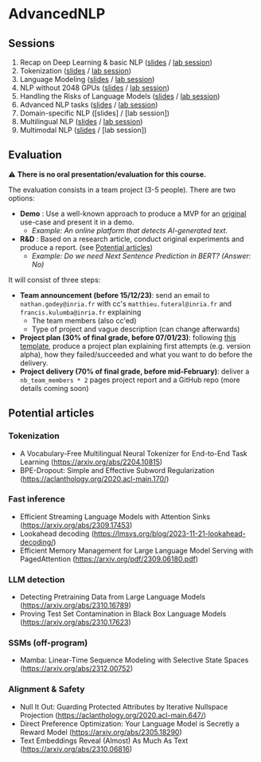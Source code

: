 # AdvancedNLP

## Sessions
1. Recap on Deep Learning & basic NLP ([slides](https://github.com/NathanGodey/AdvancedNLP/raw/main/slides/pdf/course1_recap.pdf) / [lab session](https://colab.research.google.com/drive/1_QzQBdP289benS8Uo3yPQmtXoM-f80-n?usp=sharing))
2. Tokenization ([slides](https://github.com/NathanGodey/AdvancedNLP/raw/main/slides/pdf/course2_tokenization.pdf) / [lab session](https://colab.research.google.com/drive/1xEKz_1LcnkfcEenukIGCrk-Nf_5Hb19s?usp=sharing))
3. Language Modeling ([slides](https://github.com/NathanGodey/AdvancedNLP/raw/main/slides/pdf/course3_lm.pdf) / [lab session](https://colab.research.google.com/drive/1QmVOWC1oB206PmOBn8j0EF54laSh3BBd?usp=sharing))
4. NLP without 2048 GPUs ([slides](https://github.com/NathanGodey/AdvancedNLP/raw/main/slides/pdf/course4_efficiency.pdf) / [lab session](https://colab.research.google.com/drive/12OZwC5t8nUrh6JUNkG76XDMTDk19jP2m?usp=sharing))
5. Handling the Risks of Language Models ([slides](https://github.com/NathanGodey/AdvancedNLP/raw/main/slides/pdf/course5_risks.pdf) / [lab session](https://drive.google.com/file/d/1m46UbyhAejGt6KKMoitxtC5rXD8dhrZr/view?usp=sharing))
6. Advanced NLP tasks ([slides](https://github.com/NathanGodey/AdvancedNLP/raw/main/slides/pdf/course6_advanced.pdf) / [lab session](https://colab.research.google.com/drive/1Owh2KH6dPkJIkz0Bsi5XbOnZN6uAhAF2?usp=sharing))
7. Domain-specific NLP ([slides] / [lab session])
8. Multilingual NLP ([slides](https://github.com/NathanGodey/AdvancedNLP/raw/main/slides/Course%205%20-%20Multilingual%20NLP.pdf) / [lab session](https://colab.research.google.com/drive/11TX-q-hAdFiSeMVqFp1VCXhi_Ifoj8Rp?usp=sharing))
9. Multimodal NLP ([slides](https://docs.google.com/presentation/d/1K2DgnPSOGXB1hQ4FZoUU-5ppJ4dn_sLC41Ecwmxi2Zk/edit?usp=sharing) / [lab session])

## Evaluation
⚠️ **There is no oral presentation/evaluation for this course.**

The evaluation consists in a team project (3-5 people). There are two options:
- **Demo** : Use a well-known approach to produce a MVP for an <ins>original</ins> use-case and present it in a demo.
  - *Example: An online platform that detects AI-generated text.*<br>
- **R&D** : Based on a research article, conduct original experiments and produce a report. (see [Potential articles](#potential-articles))
  - *Example: Do we need Next Sentence Prediction in BERT? (Answer: No)*

It will consist of three steps:
- **Team announcement (before 15/12/23)**: send an email to `nathan.godey@inria.fr` with cc's `matthieu.futeral@inria.fr` and `francis.kulumba@inria.fr` explaining
  - The team members (also cc'ed)
  - Type of project and vague description (can change afterwards)
- **Project plan (30% of final grade, before 07/01/23)**: following [this template](https://docs.google.com/document/d/1rCWr6p5N0ip7fpNv9e5wjX7gez4oaFGioatYXRRKGR8/edit?usp=sharing), produce a project plan explaining first attempts (e.g. version alpha), how they failed/succeeded and what you want to do before the delivery.
- **Project delivery (70% of final grade, before mid-February)**: deliver a `nb_team_members * 2` pages project report and a GitHub repo (more details coming soon)

## Potential articles
### Tokenization
- A Vocabulary-Free Multilingual Neural Tokenizer for End-to-End Task Learning (https://arxiv.org/abs/2204.10815)
- BPE-Dropout: Simple and Effective Subword Regularization (https://aclanthology.org/2020.acl-main.170/)

### Fast inference
- Efficient Streaming Language Models with Attention Sinks (https://arxiv.org/abs/2309.17453)
- Lookahead decoding (https://lmsys.org/blog/2023-11-21-lookahead-decoding/)
- Efficient Memory Management for Large Language Model Serving with PagedAttention (https://arxiv.org/pdf/2309.06180.pdf)

### LLM detection
- Detecting Pretraining Data from Large Language Models (https://arxiv.org/abs/2310.16789)
- Proving Test Set Contamination in Black Box Language Models (https://arxiv.org/abs/2310.17623)

### SSMs (off-program)
- Mamba: Linear-Time Sequence Modeling with Selective State Spaces (https://arxiv.org/abs/2312.00752)

### Alignment & Safety
- Null It Out: Guarding Protected Attributes by Iterative Nullspace Projection (https://aclanthology.org/2020.acl-main.647/)
- Direct Preference Optimization: Your Language Model is Secretly a Reward Model (https://arxiv.org/abs/2305.18290)
- Text Embeddings Reveal (Almost) As Much As Text (https://arxiv.org/abs/2310.06816)

